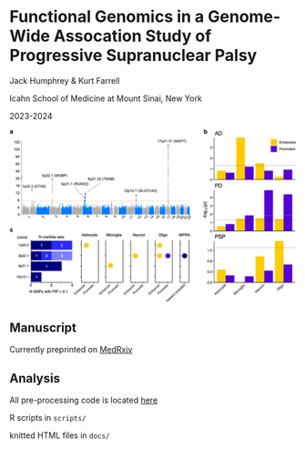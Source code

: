 # Functional Genomics in a Genome-Wide Assocation Study of Progressive Supranuclear Palsy

Jack Humphrey & Kurt Farrell

Icahn School of Medicine at Mount Sinai, New York

2023-2024

![figure](https://github.com/jackhump/PSP_GWAS/raw/main/farrell_fig1.jpg)

## Manuscript

Currently preprinted on [MedRxiv](https://www.biorxiv.org/content/10.1101/2023.11.09.565552v1)

## Analysis

All pre-processing code is located [here](https://github.com/RajLabMSSM/downstream-QTL)

R scripts in `scripts/`

knitted HTML files in `docs/`






